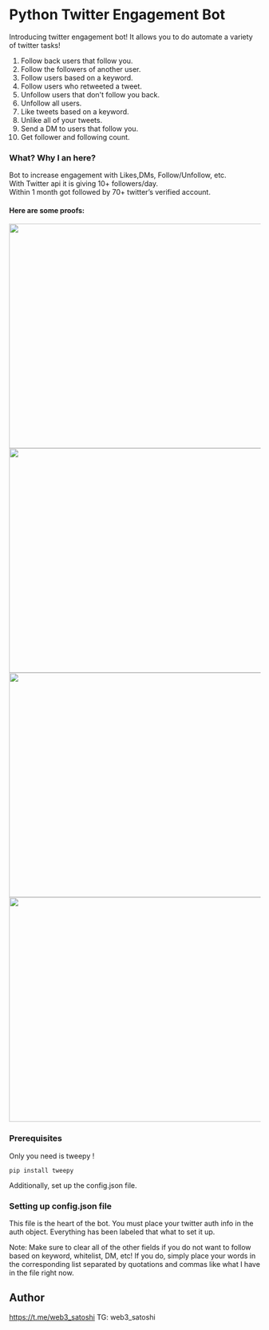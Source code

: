
# Python Twitter Engagement Bot

Introducing twitter engagement bot! 
It allows you to do automate a variety of twitter tasks!

1. Follow back users that follow you. 
2. Follow the followers of another user. 
3. Follow users based on a keyword. 
4. Follow users who retweeted a tweet.
5. Unfollow users that don't follow you back. 
6. Unfollow all users. 
7. Like tweets based on a keyword. 
8. Unlike all of your tweets.
9. Send a DM to users that follow you. 
10. Get follower and following count.

### What? Why I an here?
Bot to increase engagement with Likes,DMs, Follow/Unfollow, etc. <br/>
With Twitter api it is giving 10+ followers/day.<br>
Within 1 month got followed by 70+ twitter’s verified account.
#### Here are some proofs:
<img src="https://github.com/nikhilverma360/TwitterEngagementBot/blob/main/proofs/Screenshot%20(198)_LI.jpg" width="800" height="450"></br>
<img src="https://github.com/nikhilverma360/TwitterEngagementBot/blob/main/proofs/Screenshot%20(199)_LI.jpg" width="800" height="450"></br>
<img src="https://github.com/nikhilverma360/TwitterEngagementBot/blob/main/proofs/Screenshot%20(200)_LI.jpg" width="800" height="450"></br>
<img src="https://github.com/nikhilverma360/TwitterEngagementBot/blob/main/proofs/Screenshot%20(201)_LI.jpg" width="800" height="450"><br/>

### Prerequisites
Only you need is tweepy !

`pip install tweepy`

Additionally, set up the config.json file.

### Setting up config.json file

This file is the heart of the bot. You must place your twitter auth info in the auth object. Everything has been labeled that what to set it up. 

Note: Make sure to clear all of the other fields if you do not want to follow based on keyword, whitelist, DM, etc! If you do, simply place your words in the corresponding list separated by quotations and commas like what I have in the file right now.

## Author

https://t.me/web3_satoshi
TG: web3_satoshi
